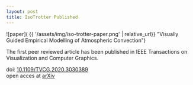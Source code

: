```yaml
---
layout: post
title: IsoTrotter Published
---
```


![paper]( {{ '/assets/img/iso-trotter-paper.png' | relative_url}} "Visually Guided Empirical Modelling of Atmospheric Convection")


The first peer reviewed article has been published in IEEE Transactions on Visualization and Computer Graphics.

doi: <a href='https://doi.org/10.1109/TVCG.2020.3030389'>10.1109/TVCG.2020.3030389</a><br/>
open acces at <a href='https://arxiv.org/abs/2008.10301'>arXiv</a>